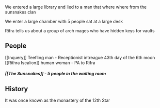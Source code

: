 We entered a large library and lied to a man that where where from the sunsnakes clan

We enter a large chamber with 5 people sat at a large desk

Rifra tells us about a group of arch mages who have hidden keys for vaults 

## People
[[Inquery]] Teefling man - Receptionist intreague 43th day of the 6th moon
[[Rithra Iscalion]]
human woman - PA to Rifra

##### [[The Sunsnakes]] - 5 people in the waiting room


## History 
It was once known as the monastery of the 12th Star 
